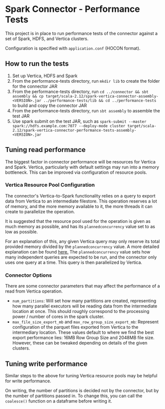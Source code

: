 # Spark Connector - Performance Tests

This project is in place to run performance tests of the connector against a set of Spark, HDFS, and Vertica clusters.

Configuration is specified with `application.conf` (HOCON format).

## How to run the tests

1. Set up Vertica, HDFS and Spark
2. From the performance-tests directory, run `mkdir lib` to create the folder for the connector JAR
3. From the performance-tests directory, run `cd ../connector && sbt assembly && cp target/scala-2.12/spark-vertica-connector-assembly-<VERSION>.jar ../performance-tests/lib && cd ../performance-tests` to build and copy the connector JAR
4. From the performance-tests directory, run `sbt assembly` to assemble the test JAR
5. Use spark submit on the test JAR, such as `spark-submit --master spark://hdfs.example.com:7077 --deploy-mode cluster target/scala-2.12/spark-vertica-connector-performance-tests-assembly-<VERSION>.jar`

## Tuning read performance

The biggest factor in connector performance will be resources for Vertica and Spark. Vertica, particularly with default settings may run into a memory bottleneck. This can be improved via configuration of resource pools. 

### Vertica Resource Pool Configuration

The connector's Vertica-to-Spark functionality relies on a query to export data from Vertica to an intermediate filestore. This operation reserves a lot of memory, and the more memory available to it, the more threads it can create to parallelize the operation. 

It is suggested that the resource pool used for the operation is given as much memory as possible, and has its `plannedconcurrency` value set to as low as possible. 

For an explanation of this, any given Vertica query may only reserve its total provided memory divided by the `plannedconcurrency` value. A more detailed explanation can be found [here.](https://www.vertica.com/blog/do-you-need-to-put-your-query-on-a-budgetba-p236830/) The `plannedconcurrency` value sets how many independent queries are expected to be run, and the connector only uses one query at a time. This query is then parallelized by Vertica.

### Connector Options

There are some connector parameters that may affect the performance of a read from Vertica operation.

- `num_partitions`: Will set how many partitions are created, representing how many parallel executors will be reading data from the intermediate location at once. This should roughly correspond to the processing power / number of cores in the spark cluster.
- `max_file_size_export_mb` and `max_row_group_size_export_mb`: Represent configuration of the parquet files exported from Vertica to the intermediary location. These values default to where we find the best export performance lies: 16MB Row Group Size and 2048MB file size. However, these can be tweaked depending on details of the given clusters. 

## Tuning write performance

Similar steps to the above for tuning Vertica resource pools may be helpful for write performance.

On writing, the number of partitions is decided not by the connector, but by the number of partitions passed in. To change this, you can call the `coalesce()` function on a dataframe before writing it.
